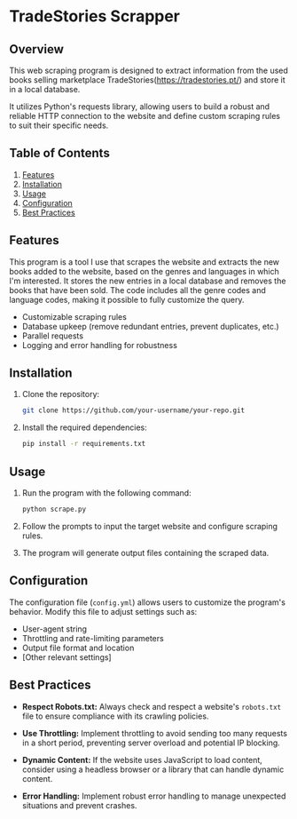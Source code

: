# TradeStories Scrapper

## Overview

This web scraping program is designed to extract information from the used books selling marketplace TradeStories(https://tradestories.pt/) and store it in a local database. 

It utilizes Python's requests library, allowing users to build a robust and reliable HTTP connection to the website and define custom scraping rules to suit their specific needs.

## Table of Contents

1. [Features](#features)
2. [Installation](#installation)
3. [Usage](#usage)
4. [Configuration](#configuration)
5. [Best Practices](#best-practices)

## Features

This program is a tool I use that scrapes the website and extracts the new books added to the website, based on the genres and languages in which I'm interested. It stores the new entries in a local database and removes the books that have been sold. The code includes all the genre codes and language codes, making it possible to fully customize the query. 

- Customizable scraping rules
- Database upkeep (remove redundant entries, prevent duplicates, etc.)
- Parallel requests
- Logging and error handling for robustness





## Installation

1. Clone the repository:

   ```bash
   git clone https://github.com/your-username/your-repo.git
   ```

2. Install the required dependencies:

   ```bash
   pip install -r requirements.txt
   ```

## Usage

1. Run the program with the following command:

   ```bash
   python scrape.py
   ```

2. Follow the prompts to input the target website and configure scraping rules.

3. The program will generate output files containing the scraped data.

## Configuration

The configuration file (`config.yml`) allows users to customize the program's behavior. Modify this file to adjust settings such as:

- User-agent string
- Throttling and rate-limiting parameters
- Output file format and location
- [Other relevant settings]

## Best Practices

- **Respect Robots.txt:** Always check and respect a website's `robots.txt` file to ensure compliance with its crawling policies.

- **Use Throttling:** Implement throttling to avoid sending too many requests in a short period, preventing server overload and potential IP blocking.

- **Dynamic Content:** If the website uses JavaScript to load content, consider using a headless browser or a library that can handle dynamic content.

- **Error Handling:** Implement robust error handling to manage unexpected situations and prevent crashes.